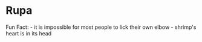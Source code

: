 
# Rupa

Fun Fact: 
    - it is impossible for most people to lick their own elbow
    - shrimp's heart is in its head
